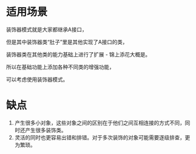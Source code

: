 # 适用场景

装饰器模式就是大家都继承A接口，

但是其中装饰器类“肚子”里是其他实现了A接口的类，

装饰器类在其他类的能力基础上进行了扩展 - 锦上添花大概是。

所以在基础功能上添加各种不同类的增强功能，

可以考虑使用装饰器模式。


# 缺点
1. 产生很多小对象，这些对象之间的区别在于他们之间互相连接的方式不同，同时还产生很多装饰类。
2. 灵活的同时也更容易出错和排错。对于多次装饰的对象可能需要逐级排查，更为繁琐。